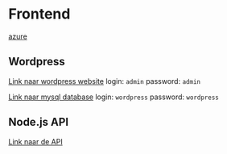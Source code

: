 # Frontend
[azure](https://dev.azure.com/anyvent/Frontend)

## Wordpress
[Link naar wordpress website](http://10.3.56.8:80/)
login: `admin`
password: `admin`

[Link naar mysql database](http://10.3.56.8:8080)
login: `wordpress`
password: `wordpress`

## Node.js API
[Link naar de API](http://10.3.56.8:9000)
